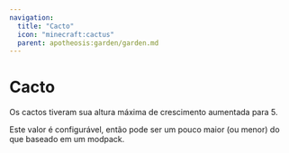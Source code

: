 ```yaml
---
navigation:
  title: "Cacto"
  icon: "minecraft:cactus"
  parent: apotheosis:garden/garden.md
---
```


# Cacto

Os cactos tiveram sua altura máxima de crescimento aumentada para 5.

Este valor é configurável, então pode ser um pouco maior (ou menor) do que baseado em um modpack.

